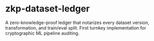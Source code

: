 # zkp-dataset-ledger
A zero-knowledge-proof ledger that notarizes every dataset version, transformation, and train/eval split. First turnkey implementation for cryptographic ML pipeline auditing.
